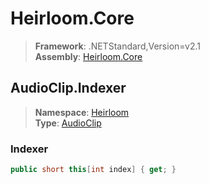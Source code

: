 # Heirloom.Core

> **Framework**: .NETStandard,Version=v2.1  
> **Assembly**: [Heirloom.Core][0]  

## AudioClip.Indexer

> **Namespace**: [Heirloom][0]  
> **Type**: [AudioClip][1]  

### Indexer

```cs
public short this[int index] { get; }
```

[0]: ../../../Heirloom.Core.md
[1]: ../AudioClip.md
